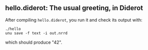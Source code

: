 ## hello.diderot: The usual greeting, in Diderot

After compiling `hello.diderot`, you run it and check its output with:

	./hello
	unu save -f text -i out.nrrd

which should produce "42".

